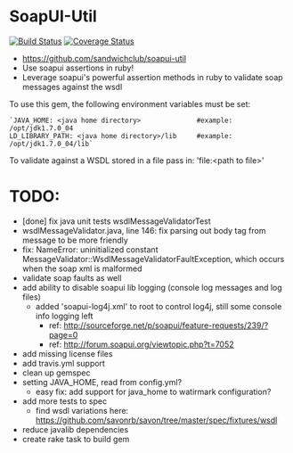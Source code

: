 SoapUI-Util
=====================
[![Build Status](https://secure.travis-ci.org/sandwichclub/soapui-util.png?branch=master)](http://travis-ci.org/sandwichclub/soapui-util)
[![Coverage Status](https://coveralls.io/repos/sandwichclub/soapui-util/badge.png?branch=master)](https://coveralls.io/r/sandwhichclub/soapui-util)

 * https://github.com/sandwichclub/soapui-util
 * Use soapui assertions in ruby!
 * Leverage soapui's powerful assertion methods in ruby to validate soap messages against the wsdl

To use this gem, the following environment variables must be set:

    `JAVA_HOME: <java home directory>              #example: /opt/jdk1.7.0_04
    LD_LIBRARY_PATH: <java home directory>/lib     #example: /opt/jdk1.7.0_04/lib`

To validate against a WSDL stored in a file pass in: 'file:&lt;path to file&gt;'


TODO:
=====================
  * [done] fix java unit tests wsdlMessageValidatorTest
  * wsdlMessageValidator.java, line 146: fix parsing out body tag from message to be more friendly
  * fix: NameError: uninitialized constant MessageValidator::WsdlMessageValidatorFaultException,
    which occurs when the soap xml is malformed
  * validate soap faults as well
  * add ability to disable soapui lib logging (console log messages and log files)
    * added 'soapui-log4j.xml' to root to control log4j, still some console info logging left
      * ref: http://sourceforge.net/p/soapui/feature-requests/239/?page=0
      * ref: http://forum.soapui.org/viewtopic.php?t=7052
  * add missing license files
  * add travis.yml support
  * clean up gemspec
  * setting JAVA_HOME, read from config.yml?
    * easy fix: add support for java_home to watirmark configuration?
  * add more tests to spec
    * find wsdl variations here: https://github.com/savonrb/savon/tree/master/spec/fixtures/wsdl
  * reduce javalib dependencies
  * create rake task to build gem
